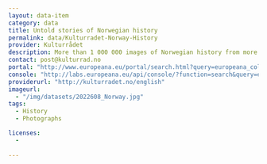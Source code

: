 ```yaml
---
layout: data-item
category: data
title: Untold stories of Norwegian history
permalink: data/Kulturradet-Norway-History
provider: Kulturrådet
description: More than 1 000 000 images of Norwegian history from more than 130 cultural heritage institutions across Norway. All images are either in the Public Domain or have Open licences.
contact: post@kulturrad.no
portal: "http://www.europeana.eu/portal/search.html?query=europeana_collectionName%3A2022608*&rows=12&qf=REUSABILITY%3Aopen" 
console: "http://labs.europeana.eu/api/console/?function=search&query=europeana_collectionName%3A2022608*&start=1&rows=12&profile=standard&reusability=open"
providerurl: "http://kulturradet.no/english"
imageurl: 
  - "/img/datasets/2022608_Norway.jpg"
tags:
  - History
  - Photographs

licenses:
  - 
      
---
```

